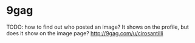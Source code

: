 # 9gag

TODO: how to find out who posted an image? It shows on the profile, but does it show on the image page? <http://9gag.com/u/cirosantilli>
